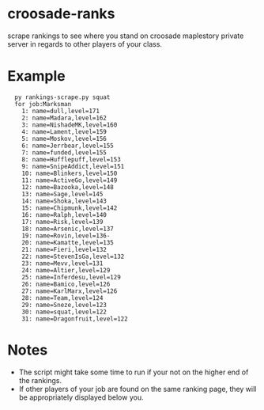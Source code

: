 # croosade-ranks
scrape rankings to see where you stand on croosade maplestory private server in regards to other players of your class.

# Example

```
  py rankings-scrape.py squat
  for job:Marksman
    1: name=dull,level=171
    2: name=Madara,level=162
    3: name=NishadeMK,level=160
    4: name=Lament,level=159
    5: name=Moskov,level=156
    6: name=Jerrbear,level=155
    7: name=funded,level=155
    8: name=Hufflepuff,level=153
    9: name=SnipeAddict,level=151
    10: name=Blinkers,level=150
    11: name=ActiveGo,level=149
    12: name=Bazooka,level=148
    13: name=Sage,level=145
    14: name=Shoka,level=143
    15: name=Chipmunk,level=142
    16: name=Ralph,level=140
    17: name=Risk,level=139
    18: name=Arsenic,level=137
    19: name=Rovin,level=136-
    20: name=Kamatte,level=135
    21: name=Fieri,level=132
    22: name=StevenIsGa,level=132
    23: name=Mevv,level=131
    24: name=Altier,level=129
    25: name=Inferdesu,level=129
    26: name=Bamico,level=126
    27: name=KarlMarx,level=126
    28: name=Team,level=124
    29: name=Sneze,level=123
    30: name=squat,level=122
    31: name=Dragonfruit,level=122
```

# Notes
 - The script might take some time to run if your not on the higher end of the rankings.
 - If other players of your job are found on the same ranking page, they will be appropriately displayed below you.
